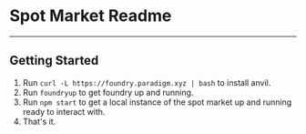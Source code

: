 # Spot Market Readme

---

## Getting Started

1. Run `curl -L https://foundry.paradigm.xyz | bash` to install anvil.
2. Run `foundryup` to get foundry up and running.
3. Run `npm start` to get a local instance of the spot market up and running ready to interact with.
4. That's it.
